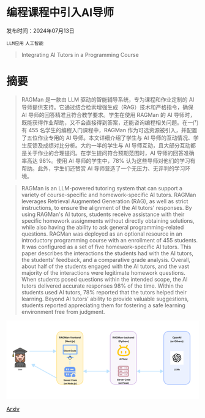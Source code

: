 # 编程课程中引入AI导师

发布时间：2024年07月13日

`LLM应用` `人工智能`

> Integrating AI Tutors in a Programming Course

# 摘要

> RAGMan 是一款由 LLM 驱动的智能辅导系统，专为课程和作业定制的 AI 导师提供支持。它通过结合检索增强生成（RAG）技术和严格指令，确保 AI 导师的回答精准且符合教学要求。学生在使用 RAGMan 的 AI 导师时，既能获得作业帮助，又不会直接得到答案，还能咨询编程相关问题。在一门有 455 名学生的编程入门课程中，RAGMan 作为可选资源被引入，并配置了五位作业专用的 AI 导师。本文详细介绍了学生与 AI 导师的互动情况、学生反馈及成绩对比分析。大约一半的学生与 AI 导师互动，且大部分互动都是关于作业的合理提问。在学生提问符合预期范围时，AI 导师的回答准确率高达 98%。使用 AI 导师的学生中，78% 认为这些导师对他们的学习有帮助。此外，学生们还赞赏 AI 导师营造了一个无压力、无评判的学习环境。

> RAGMan is an LLM-powered tutoring system that can support a variety of course-specific and homework-specific AI tutors. RAGMan leverages Retrieval Augmented Generation (RAG), as well as strict instructions, to ensure the alignment of the AI tutors' responses. By using RAGMan's AI tutors, students receive assistance with their specific homework assignments without directly obtaining solutions, while also having the ability to ask general programming-related questions.
  RAGMan was deployed as an optional resource in an introductory programming course with an enrollment of 455 students. It was configured as a set of five homework-specific AI tutors. This paper describes the interactions the students had with the AI tutors, the students' feedback, and a comparative grade analysis. Overall, about half of the students engaged with the AI tutors, and the vast majority of the interactions were legitimate homework questions. When students posed questions within the intended scope, the AI tutors delivered accurate responses 98% of the time. Within the students used AI tutors, 78% reported that the tutors helped their learning. Beyond AI tutors' ability to provide valuable suggestions, students reported appreciating them for fostering a safe learning environment free from judgment.

![编程课程中引入AI导师](../../../paper_images/2407.15718/teach-arch.png)

[Arxiv](https://arxiv.org/abs/2407.15718)
